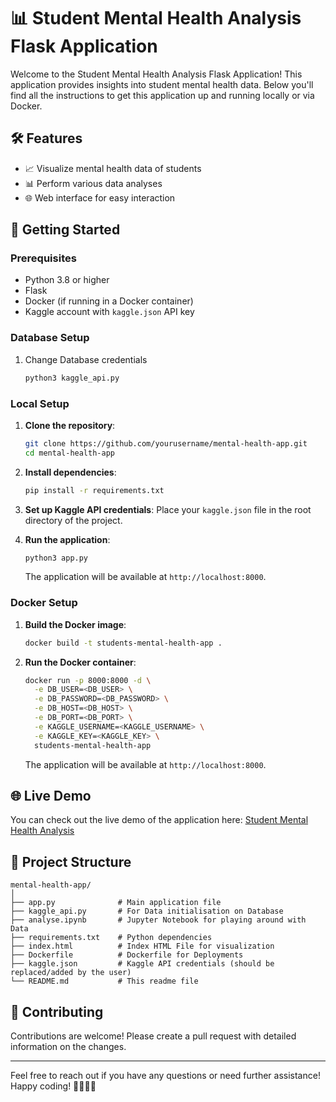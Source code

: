 # 📊 Student Mental Health Analysis Flask Application

Welcome to the Student Mental Health Analysis Flask Application! This application provides insights into student mental health data. Below you'll find all the instructions to get this application up and running locally or via Docker. 

## 🛠️ Features
- 📈 Visualize mental health data of students
- 📊 Perform various data analyses
- 🌐 Web interface for easy interaction

## 🚀 Getting Started

### Prerequisites
- Python 3.8 or higher
- Flask
- Docker (if running in a Docker container)
- Kaggle account with `kaggle.json` API key

### Database Setup
1. Change Database credentials
    ```bash
    python3 kaggle_api.py
    ```
### Local Setup

1. **Clone the repository**:
    ```bash
    git clone https://github.com/yourusername/mental-health-app.git
    cd mental-health-app
    ```

2. **Install dependencies**:
    ```bash
    pip install -r requirements.txt
    ```

3. **Set up Kaggle API credentials**:
    Place your `kaggle.json` file in the root directory of the project.

4. **Run the application**:
    ```bash
    python3 app.py
    ```
    The application will be available at `http://localhost:8000`.

### Docker Setup

1. **Build the Docker image**:
    ```bash
    docker build -t students-mental-health-app .
    ```

2. **Run the Docker container**:
    ```bash
    docker run -p 8000:8000 -d \
      -e DB_USER=<DB_USER> \
      -e DB_PASSWORD=<DB_PASSWORD> \
      -e DB_HOST=<DB_HOST> \
      -e DB_PORT=<DB_PORT> \
      -e KAGGLE_USERNAME=<KAGGLE_USERNAME> \
      -e KAGGLE_KEY=<KAGGLE_KEY> \
      students-mental-health-app
    ```
    The application will be available at `http://localhost:8000`.

## 🌐 Live Demo

You can check out the live demo of the application here: [Student Mental Health Analysis](https://studentmentalhealth.onrender.com/home)

## 📂 Project Structure
```
mental-health-app/
│
├── app.py              # Main application file
├── kaggle_api.py       # For Data initialisation on Database
├── analyse.ipynb       # Jupyter Notebook for playing around with Data
├── requirements.txt    # Python dependencies
├── index.html          # Index HTML File for visualization
├── Dockerfile          # Dockerfile for Deployments
├── kaggle.json         # Kaggle API credentials (should be replaced/added by the user)
└── README.md           # This readme file
```

## 🤝 Contributing

Contributions are welcome! Please create a pull request with detailed information on the changes.

---

Feel free to reach out if you have any questions or need further assistance! Happy coding! 👨‍💻👩‍💻
